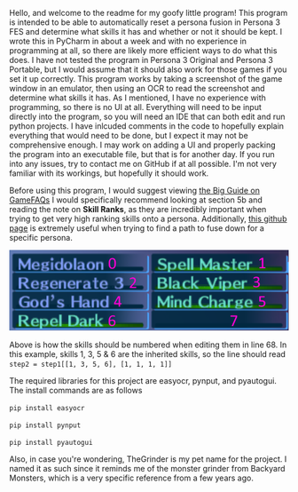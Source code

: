 Hello, and welcome to the readme for my goofy little program!
This program is intended to be able to automatically reset a persona fusion in Persona 3 FES and determine what skills it has and whether or not it should be kept.
I wrote this in PyCharm in about a week and with no experience in programming at all, so there are likely more efficient ways to do what this does.
I have not tested the program in Persona 3 Original and Persona 3 Portable, but I would assume that it should also work for those games if you set it up correctly.
This program works by taking a screenshot of the game window in an emulator, then using an OCR to read the screenshot and determine what skills it has.
As I mentioned, I have no experience with programming, so there is no UI at all.
Everything will need to be input directly into the program, so you will need an IDE that can both edit and run python projects.
I have inlcuded comments in the code to hopefully explain everything that would need to be done, but I expect it may not be comprehensive enough.
I may work on adding a UI and properly packing the program into an executable file, but that is for another day.
If you run into any issues, try to contact me on GitHub if at all possible.
I'm not very familiar with its workings, but hopefully it should work.

Before using this program, I would suggest viewing [the Big Guide on GameFAQs](https://gamefaqs.gamespot.com/ps2/932312-shin-megami-tensei-persona-3/faqs/49926)
I would specifically recommend looking at section 5b and reading the note on **Skill Ranks**, as they are incredibly important when trying to get very high ranking skills onto a persona.
Additionally, [this github page](https://aqiu384.github.io/megaten-fusion-tool/p3fes/personas) is extremely useful when trying to find a path to fuse down for a specific persona.

![An example image of how the array for skills is laid out when fusing](/SkillExample.png)

Above is how the skills should be numbered when editing them in line 68. In this example, skills 1, 3, 5 & 6 are the inherited skills, so the line should read `step2 = step1[[1, 3, 5, 6], [1, 1, 1, 1]]`

The required libraries for this project are easyocr, pynput, and pyautogui. The install commands are as follows

`pip install easyocr`

`pip install pynput`

`pip install pyautogui`

Also, in case you're wondering, TheGrinder is my pet name for the project.
I named it as such since it reminds me of the monster grinder from Backyard Monsters, which is a very specific reference from a few years ago.
